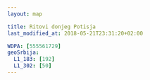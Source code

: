 ```yaml
---
layout: map

title: Ritovi donjeg Potisja
last_modified_at: 2018-05-21T23:31:20+02:00

WDPA: [555561729]
geoSrbija:
  L1_183: [192]
  L1_302: [50]
---
```


